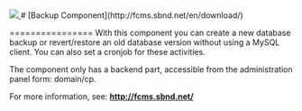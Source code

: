 <a href="http://fcms.sbnd.net">
  <img src="http://fcms.sbnd.net/upload/logo.png">
</a>
# [Backup Component](http://fcms.sbnd.net/en/download/) 


================
With this component you can create a new database backup or revert/restore an old database version without using a MySQL client. You can also set a cronjob for these activities.

The component only has a backend part, accessible from the administration panel form: domain/cp.

For more information, see: **http://fcms.sbnd.net/**
